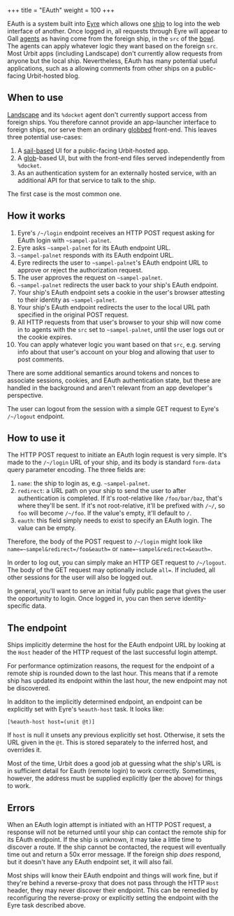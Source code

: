 +++
title = "EAuth"
weight = 100
+++

EAuth is a system built into [Eyre](/glossary/eyre)
which allows one [ship](/glossary/ship) to log into
the web interface of another. Once logged in, all requests through Eyre will
appear to Gall [agents](/glossary/agent) as having
come from the foreign ship, in the `src` of the [bowl](/glossary/bowl). The agents can apply whatever logic they want based
on the foreign `src`. Most Urbit apps (including Landscape) don't currently
allow requests from anyone but the local ship. Nevertheless, EAuth has many
potential useful applications, such as a allowing comments from other ships on
a public-facing Urbit-hosted blog.

## When to use

[Landscape](/glossary/landscape) and its `%docket`
agent don't currently support access from foreign ships. You therefore cannot
provide an app-launcher interface to foreign ships, nor serve them an ordinary
[globbed](/glossary/glob) front-end. This leaves
three potential use-cases:

1. A [sail-based](/glossary/sail) UI for a
   public-facing Urbit-hosted app.
2. A [glob](/glossary/glob)-based UI, but with the
   front-end files served independently from `%docket`.
3. As an authentication system for an externally hosted service, with an
   additional API for that service to talk to the ship.

 The first case is the most common one.

## How it works

1.  Eyre's `/~/login` endpoint receives an HTTP POST request asking for EAuth
    login with `~sampel-palnet`.
2.  Eyre asks `~sampel-palnet` for its EAuth endpoint URL.
3.  `~sampel-palnet` responds with its EAuth endpoint URL.
4.  Eyre redirects the user to `~sampel-palnet`'s EAuth endpoint URL to approve
    or reject the authorization request.
5.  The user approves the request on `~sampel-palnet`.
6.  `~sampel-palnet` redirects the user back to your ship's EAuth endpoint.
7.  Your ship's EAuth endpoint sets a cookie in the user's browser attesting to
    their identity as `~sampel-palnet`.
8.  Your ship's EAuth endpoint redirects the user to the local URL path
    specified in the original POST request.
9.  All HTTP requests from that user's browser to your ship will now come in to
    agents with the `src` set to `~sampel-palnet`, until the user logs out or
    the cookie expires.
10. You can apply whatever logic you want based on that `src`, e.g. serving
    info about that user's account on your blog and allowing that user to post
    comments.

There are some additional semantics around tokens and nonces to associate
sessions, cookies, and EAuth authentication state, but these are handled in the
background and aren't relevant from an app developer's perspective.

The user can logout from the session with a simple GET request to Eyre's
`/~/logout` endpoint.

## How to use it

The HTTP POST request to initiate an EAuth login request is very simple. It's
made to the `/~/login` URL of your ship, and its body is standard `form-data`
query parameter encoding. The three fields are:

1. `name`: the ship to login as, e.g. `~sampel-palnet`.
2. `redirect`: a URL path on your ship to send the user to after authentication
   is completed. If it's root-relative like `/foo/bar/baz`, that's where
   they'll be sent. If it's not root-relative, it'll be prefixed with `/~/`, so
   `foo` will become `/~/foo`. If the value's empty, it'll default to `/`.
3. `eauth`: this field simply needs to exist to specify an EAuth login. The
   value can be empty.

Therefore, the body of the POST request to `/~/login` might look like
`name=~sampel&redirect=/foo&eauth=` or `name=~sampel&redirect=&eauth=`.

In order to log out, you can simply make an HTTP GET request to `/~/logout`.
The body of the GET request may optionally include `all=`. If included, all
other sessions for the user will also be logged out.

In general, you'll want to serve an initial fully public page that gives the
user the opportunity to login. Once logged in, you can then serve
identity-specific data.

## The endpoint

Ships implicitly determine the host for the EAuth endpoint URL by looking at
the `Host` header of the HTTP request of the last successful login attempt.

For performance optimization reasons, the request for the endpoint of a remote
ship is rounded down to the last hour. This means that if a remote ship has
updated its endpoint within the last hour, the new endpoint may not be
discovered.

In additon to the implicitly determined endpoint, an endpoint can be explicitly
set with Eyre's `%eauth-host` task. It looks like:

```hoon
[%eauth-host host=(unit @t)]
```

If `host` is null it unsets any previous explicitly set host. Otherwise,
it sets the URL given in the `@t`. This is stored separately to the
inferred host, and overrides it.

Most of the time, Urbit does a good job at guessing what the ship's URL is
in sufficient detail for Eauth (remote login) to work correctly.  Sometimes,
however, the address must be supplied explicitly (per the above) for things
to work.


## Errors

When an EAuth login attempt is initiated with an HTTP POST request, a
response will not be returned until your ship can contact the remote
ship for its EAuth endpoint. If the ship is unknown, it may take a
little time to discover a route. If the ship cannot be contacted, the
request will eventually time out and return a 50x error message. If the
foreign ship *does* respond, but it doesn't have any EAuth endpoint set,
it will also fail.

Most ships will know their EAuth endpoint and things will work fine, but
if they're behind a reverse-proxy that does not pass through the HTTP
`Host` header, they may never discover their endpoint. This can be
remedied by reconfiguring the reverse-proxy or explicitly setting the
endpoint with the Eyre task described above.
